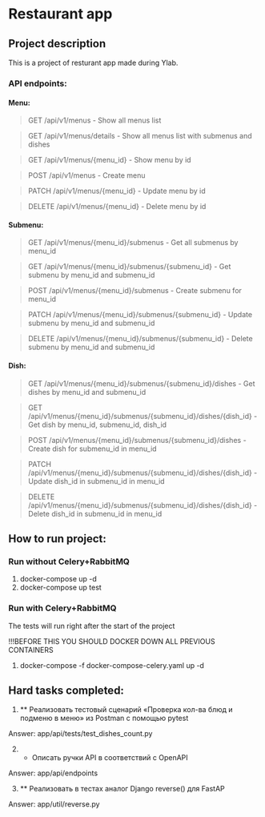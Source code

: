 # Restaurant app
## Project description
This is a project of resturant app made during Ylab.

### API endpoints:

#### Menu:
> GET /api/v1/menus - Show all menus list

> GET /api/v1/menus/details - Show all menus list with submenus and dishes

> GET /api/v1/menus/{menu_id} - Show menu by id

> POST /api/v1/menus - Create menu

> PATCH /api/v1/menus/{menu_id} - Update menu by id

> DELETE /api/v1/menus/{menu_id} - Delete menu by id

#### Submenu:
> GET /api/v1/menus/{menu_id}/submenus - Get all submenus by menu_id

> GET /api/v1/menus/{menu_id}/submenus/{submenu_id} - Get submenu by menu_id and submenu_id

> POST /api/v1/menus/{menu_id}/submenus - Create submenu for menu_id

> PATCH /api/v1/menus/{menu_id}/submenus/{submenu_id} - Update submenu by menu_id and submenu_id

> DELETE /api/v1/menus/{menu_id}/submenus/{submenu_id} - Delete submenu by menu_id and submenu_id

#### Dish:
> GET /api/v1/menus/{menu_id}/submenus/{submenu_id}/dishes - Get dishes by menu_id and submenu_id

> GET /api/v1/menus/{menu_id}/submenus/{submenu_id}/dishes/{dish_id} - Get dish by menu_id, submenu_id, dish_id

> POST /api/v1/menus/{menu_id}/submenus/{submenu_id}/dishes - Create dish for submenu_id in menu_id

> PATCH /api/v1/menus/{menu_id}/submenus/{submenu_id}/dishes/{dish_id} - Update dish_id in submenu_id in menu_id

> DELETE /api/v1/menus/{menu_id}/submenus/{submenu_id}/dishes/{dish_id} - Delete dish_id in submenu_id in menu_id


## How to run project:
### Run without Celery+RabbitMQ
1) docker-compose up -d
2) docker-compose up test

### Run with Celery+RabbitMQ
The tests will run right after the start of the project

!!!BEFORE THIS YOU SHOULD DOCKER DOWN ALL PREVIOUS CONTAINERS
1) docker-compose -f docker-compose-celery.yaml up -d


## Hard tasks completed:

1) ** Реализовать тестовый сценарий «Проверка кол-ва блюд и подменю в меню» из Postman с помощью pytest

Answer: app/api/tests/test_dishes_count.py

2) * Описать ручки API в соответствий c OpenAPI

Answer: app/api/endpoints

3) ** Реализовать в тестах аналог Django reverse() для FastAP

Answer: app/util/reverse.py
